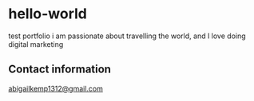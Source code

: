 # hello-world
test portfolio
i am passionate about travelling the world, and I love doing digital marketing 

## Contact information
abigailkemp1312@gmail.com
